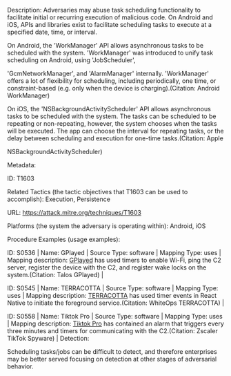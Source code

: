 Description: Adversaries may abuse task scheduling functionality to facilitate initial or recurring execution of malicious code. On Android and iOS, APIs and libraries exist to facilitate scheduling tasks to execute at a specified date, time, or interval.

On Android, the 'WorkManager' API allows asynchronous tasks to be scheduled with the system. 'WorkManager' was introduced to unify task scheduling on Android, using 'JobScheduler',

'GcmNetworkManager', and 'AlarmManager' internally. 'WorkManager' offers a lot of flexibility for scheduling, including periodically, one time, or constraint-based (e.g. only when the device is charging).(Citation: Android WorkManager)

On iOS, the 'NSBackgroundActivityScheduler' API allows asynchronous tasks to be scheduled with the system. The tasks can be scheduled to be repeating or non-repeating, however, the system chooses when the tasks will be executed. The app can choose the interval for repeating tasks, or the delay between scheduling and execution for one-time tasks.(Citation: Apple

NSBackgroundActivityScheduler)

Metadata:

ID: T1603

Related Tactics (the tactic objectives that T1603 can be used to accomplish): Execution, Persistence

URL: https://attack.mitre.org/techniques/T1603

Platforms (the system the adversary is operating within): Android, iOS

Procedure Examples (usage examples):

ID: S0536 | Name: GPlayed | Source Type: software | Mapping Type: uses | Mapping description: [GPlayed](https://attack.mitre.org/software/S0536) has used timers to enable Wi-Fi, ping the C2 server, register the device with the C2, and register wake locks on the system.(Citation: Talos GPlayed) |

ID: S0545 | Name: TERRACOTTA | Source Type: software | Mapping Type: uses | Mapping description: [TERRACOTTA](https://attack.mitre.org/software/S0545) has used timer events in React Native to initiate the foreground service.(Citation: WhiteOps TERRACOTTA) |

ID: S0558 | Name: Tiktok Pro | Source Type: software | Mapping Type: uses | Mapping description: [Tiktok Pro](https://attack.mitre.org/software/S0558) has contained an alarm that triggers every three minutes and timers for communicating with the C2.(Citation: Zscaler TikTok Spyware) | Detection:

Scheduling tasks/jobs can be difficult to detect, and therefore enterprises may be better served focusing on detection at other stages of adversarial behavior.